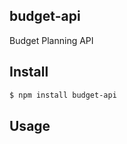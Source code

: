 ## budget-api

Budget Planning API

## Install

```bash
$ npm install budget-api
```

## Usage

 ```js
```


